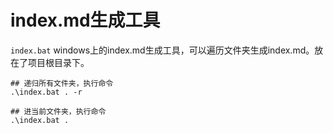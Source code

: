 # index.md生成工具

`index.bat` windows上的index.md生成工具，可以遍历文件夹生成index.md。放在了项目根目录下。

```shell
## 递归所有文件夹，执行命令
.\index.bat . -r

## 进当前文件夹，执行命令
.\index.bat .
```